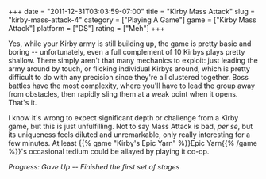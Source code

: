 +++
date = "2011-12-31T03:03:59-07:00"
title = "Kirby Mass Attack"
slug = "kirby-mass-attack-4"
category = ["Playing A Game"]
game = ["Kirby Mass Attack"]
platform = ["DS"]
rating = ["Meh"]
+++

Yes, while your Kirby army is still building up, the game is pretty basic and boring -- unfortunately, even a full complement of 10 Kirbys plays pretty shallow.  There simply aren't that many mechanics to exploit: just leading the army around by touch, or flicking individual Kirbys around, which is pretty difficult to do with any precision since they're all clustered together.  Boss battles have the most complexity, where you'll have to lead the group away from obstacles, then rapidly sling them at a weak point when it opens.  That's it.

I know it's wrong to expect significant depth or challenge from a Kirby game, but this is just unfulfilling.  Not to say Mass Attack is bad, <i>per se</i>, but its uniqueness feels diluted and unremarkable, only really interesting for a few minutes.  At least {{% game "Kirby's Epic Yarn" %}}Epic Yarn{{% /game %}}'s occasional tedium could be allayed by playing it co-op.

<i>Progress: Gave Up -- Finished the first set of stages</i>